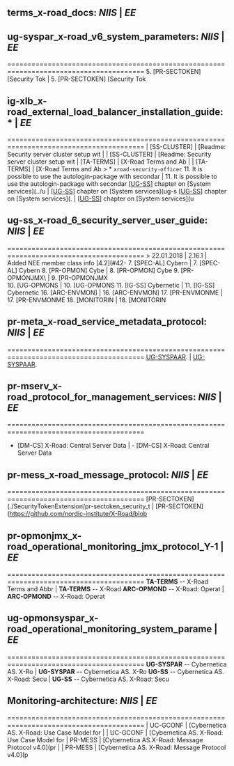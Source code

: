 ## terms_x-road_docs: *NIIS*				      |	*EE*
## ug-syspar_x-road_v6_system_parameters: *NIIS*	      |	*EE*
========================================================================================
5.  <a id="Ref_PR-SECTOKEN"></a>\[PR-SECTOKEN\] [Security Tok |	5.  <a id="Ref_PR-SECTOKEN"></a>\[PR-SECTOKEN\] [Security Tok
## ig-xlb_x-road_external_load_balancer_installation_guide: * |	*EE*
========================================================================================
| \[SS-CLUSTER\] | [Readme: Security server cluster setup wit |	| \[SS-CLUSTER\] | [Readme: Security server cluster setup wit
| <a name="Ref_TERMS"></a>\[TA-TERMS\] | [X-Road Terms and Ab |	| <a name="Ref_TERMS"></a>\[TA-TERMS\] | [X-Road Terms and Ab
							      >	   * `xroad-security-officer`
11. It is possible to use the autologin-package with secondar |	11. It is possible to use the autologin-package with secondar
\[[UG-SS](#13-references)\] chapter on [System services](../u |	\[[UG-SS](#13-references)\] chapter on [System services](ug-s
   \[[UG-SS](#13-references)\] chapter on [System services](. |	   \[[UG-SS](#13-references)\] chapter on [System services](u
## ug-ss_x-road_6_security_server_user_guide: *NIIS*	      |	*EE*
========================================================================================
							      >	22.01.2018 | 2.16.1  | Added NEE member class info [4.2](#42-
7.  <a id="Ref_SPEC-AL" class="anchor"></a>\[SPEC-AL\] Cybern |	7.  <a id="Ref_SPEC-AL" class="anchor"></a>\[SPEC-AL\] Cybern
8.  <a id="Ref_PR-OPMON" class="anchor"></a>\[PR-OPMON\] Cybe |	8.  <a id="Ref_PR-OPMON" class="anchor"></a>\[PR-OPMON\] Cybe
9.  <a id="Ref_PR-OPMONJMX" class="anchor"></a>\[PR-OPMONJMX\ |	9.  <a id="Ref_PR-OPMONJMX" class="anchor"></a>\[PR-OPMONJMX\
10. <a id="Ref_UG-OPMONSYSPAR" class="anchor"></a>\[UG-OPMONS |	10. <a id="Ref_UG-OPMONSYSPAR" class="anchor"></a>\[UG-OPMONS
11. <a id="Ref_IG-SS" class="anchor"></a>\[IG-SS\] Cybernetic |	11. <a id="Ref_IG-SS" class="anchor"></a>\[IG-SS\] Cybernetic
16. <a id="Ref_ARC-ENVMON" class="anchor"></a>\[ARC-ENVMON\]  |	16. <a id="Ref_ARC-ENVMON" class="anchor"></a>\[ARC-ENVMON\] 
17. <a id="Ref_PR-ENVMONMES" class="anchor"></a>\[PR-ENVMONME |	17. <a id="Ref_PR-ENVMONMES" class="anchor"></a>\[PR-ENVMONME
18. <a id="Ref_MONITORING_XSD" class="anchor"></a>\[MONITORIN |	18. <a id="Ref_MONITORING_XSD" class="anchor"></a>\[MONITORIN
## pr-meta_x-road_service_metadata_protocol: *NIIS*	      |	*EE*
========================================================================================
[UG-SYSPAAR](ug-syspar_x-road_v6_system_parameters.md).	      |	[UG-SYSPAAR](ug-syspar_x-road_v7_system_parameters.md).
## pr-mserv_x-road_protocol_for_management_services: *NIIS*   |	*EE*
========================================================================================
- <a name="Ref_DM-CS"></a>[DM-CS] X-Road: Central Server Data |	- <a name="Ref_DM-CS"></a>[DM-CS] X-Road: Central Server Data
## pr-mess_x-road_message_protocol: *NIIS*		      |	*EE*
========================================================================================
[PR-SECTOKEN](./SecurityTokenExtension/pr-sectoken_security_t |	[PR-SECTOKEN](https://github.com/nordic-institute/X-Road/blob
## pr-opmonjmx_x-road_operational_monitoring_jmx_protocol_Y-1 |	*EE*
========================================================================================
<a name="Ref_TERMS"></a>**TA-TERMS** -- X-Road Terms and Abbr |	<a name="Ref_TERMS" class="anchor"></a>**TA-TERMS** -- X-Road
<a name="Ref_ARC-OPMOND"></a>**ARC-OPMOND** -- X-Road: Operat |	<a name="Ref_ARC-OPMOND"></a>**ARC-OPMOND** -- X-Road: Operat
## ug-opmonsyspar_x-road_operational_monitoring_system_parame |	*EE*
========================================================================================
<a name="UG-SYSPAR"></a>**UG-SYSPAR** -- Cybernetica AS. X-Ro |	<a name="UG-SYSPAR"></a>**UG-SYSPAR** -- Cybernetica AS. X-Ro
<a name="UG-SS"></a>**UG-SS** -- Cybernetica AS. X-Road: Secu |	<a name="UG-SS"></a>**UG-SS** -- Cybernetica AS. X-Road: Secu
## Monitoring-architecture: *NIIS*			      |	*EE*
========================================================================================
| UC-GCONF      | [Cybernetica AS. X-Road: Use Case Model for |	| UC-GCONF      | [Cybernetica AS. X-Road: Use Case Model for
| PR-MESS | [Cybernetica AS.X-Road: Message Protocol v4.0](pr |	| PR-MESS | [Cybernetica AS. X-Road: Message Protocol v4.0](p
